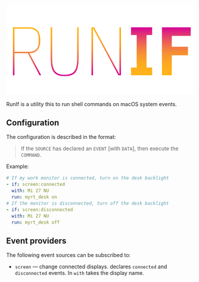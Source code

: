 <p align="center">
    <img src="./assets/logo.svg" alt="Run if" />
</p>

RunIf is a utility this to run shell commands on macOS system events.

## Configuration

The configuration is described in the format:

> If the `SOURCE` has declared an `EVENT` [with `DATA`], then execute the `COMMAND`.

Example:

```yaml
# If my work monitor is connected, turn on the desk backlight
- if: screen:connected
  with: Mi 27 NU
  run: myrt_desk on
# If the monitor is disconnected, turn off the desk backlight
- if: screen:disconnected
  with: Mi 27 NU
  run: myrt_desk off
```

## Event providers

The following event sources can be subscribed to:

* `screen` — change connected displays. declares `connected` and `disconnected` events. In `with` takes the display name.


